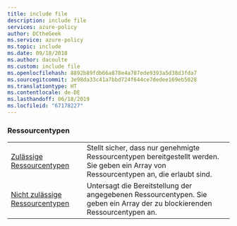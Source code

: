 ```yaml
---
title: include file
description: include file
services: azure-policy
author: DCtheGeek
ms.service: azure-policy
ms.topic: include
ms.date: 09/18/2018
ms.author: dacoulte
ms.custom: include file
ms.openlocfilehash: 8892b89fdb66a878e4a787ede9393a5d38d3fda7
ms.sourcegitcommit: 3e98da33c41a7bbd724f644ce7dedee169eb5028
ms.translationtype: HT
ms.contentlocale: de-DE
ms.lasthandoff: 06/18/2019
ms.locfileid: "67178227"
---
```

### <a name="resource-types"></a>Ressourcentypen

|  |  |
|---------|---------|
| [Zulässige Ressourcentypen](../articles/governance/policy/samples/allowed-resource-types.md) | Stellt sicher, dass nur genehmigte Ressourcentypen bereitgestellt werden. Sie geben ein Array von Ressourcentypen an, die erlaubt sind.  |
| [Nicht zulässige Ressourcentypen](../articles/governance/policy/samples/not-allowed-resource-types.md) | Untersagt die Bereitstellung der angegebenen Ressourcentypen. Sie geben ein Array der zu blockierenden Ressourcentypen an.  |